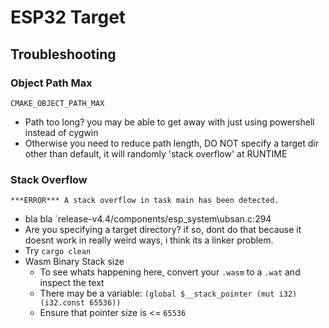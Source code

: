 # ESP32 Target

## Troubleshooting
### Object Path Max
`CMAKE_OBJECT_PATH_MAX`
- Path too long? you may be able to get away with just using powershell instead of cygwin
- Otherwise you need to reduce path length, DO NOT specify a target dir other than default, it will randomly 'stack overflow' at RUNTIME

### Stack Overflow

`***ERROR*** A stack overflow in task main has been detected.`
- bla bla `release-v4.4/components/esp_system\ubsan.c:294
- Are you specifying a target directory? if so, dont do that because it doesnt work in really weird ways, i think its a linker problem.
- Try `cargo clean`
- Wasm Binary Stack size
	- To see whats happening here, convert your `.wasm` to a `.wat` and inspect the text
	- There may be a variable: `(global $__stack_pointer (mut i32) (i32.const 65536))`
	- Ensure that pointer size is <= `65536`